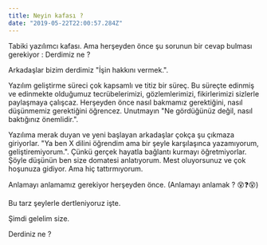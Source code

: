 ```yaml
---
title: Neyin kafası ?
date: "2019-05-22T22:00:57.284Z"
---
```


Tabiki yazılımcı kafası. Ama herşeyden önce şu sorunun bir cevap bulması gerekiyor : Derdimiz ne ?

Arkadaşlar bizim derdimiz "İşin hakkını vermek.".

Yazılım geliştirme süreci çok kapsamlı ve titiz bir süreç. Bu süreçte edinmiş ve edinmekte olduğumuz tecrübelerimizi, gözlemlerimizi, fikirlerimizi sizlerle paylaşmaya çalışcaz. Herşeyden önce nasıl bakmamız gerektiğini, nasıl düşünmemiz gerektiğini öğrencez. Unutmayın "Ne gördüğünüz değil, nasıl baktığınız önemlidir.".

Yazılıma merak duyan ve yeni başlayan arkadaşlar çokça şu çıkmaza giriyorlar. "Ya ben X dilini öğrendim ama bir şeyle karşılaşınca yazamıyorum, geliştiremiyorum.". Çünkü gerçek hayatla bağlantı kurmayı öğretmiyorlar. Şöyle düşünün ben size domatesi anlatıyorum. Mest oluyorsunuz ve çok hoşunuza gidiyor. Ama hiç tattırmıyorum.

Anlamayı anlamamız gerekiyor herşeyden önce. (Anlamayı anlamak ? 😵❓😵)

Bu tarz şeylerle dertleniyoruz işte.

Şimdi gelelim size.

Derdiniz ne ?